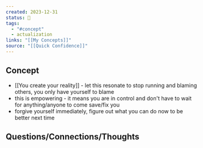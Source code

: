 ```yaml
---
created: 2023-12-31
status: 🔴
tags:
  - "#concept"
  - actualization
links: "[[My Concepts]]"
source: "[[Quick Confidence]]"
---
```

## Concept
- [[You create your reality]] - let this resonate to stop running and blaming others, you only have yourself to blame 
- this is empowering - it means you are in control and don't have to wait for anything/anyone to come save/fix you
- forgive yourself immediately, figure out what you can do now to be better next time

## Questions/Connections/Thoughts